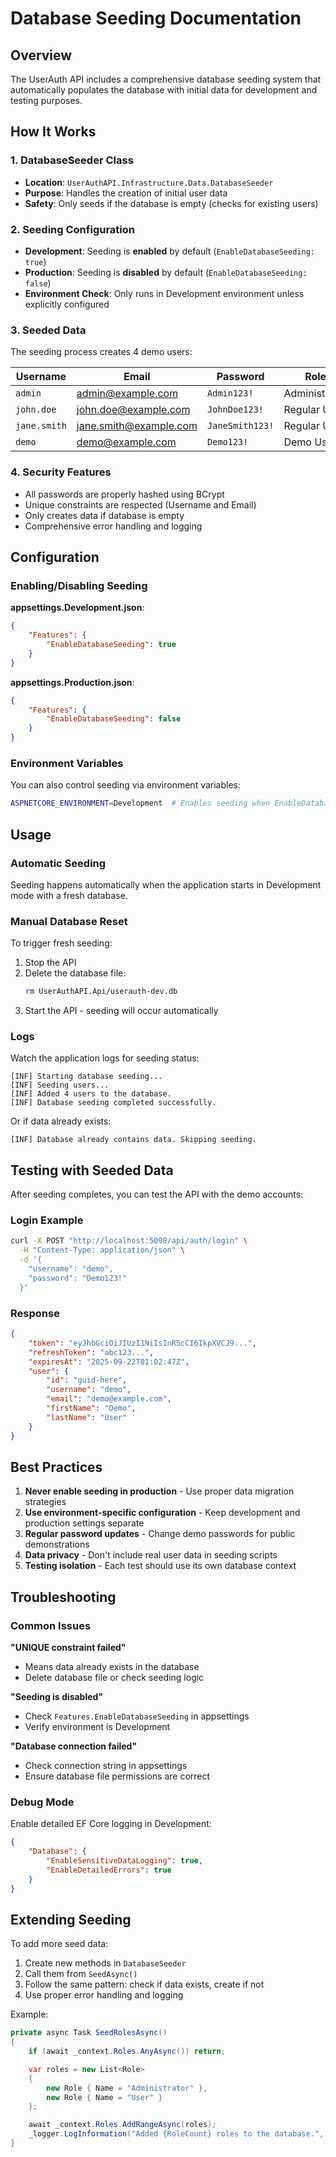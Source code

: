 # Database Seeding Documentation

## Overview

The UserAuth API includes a comprehensive database seeding system that automatically populates the database with initial data for development and testing purposes.

## How It Works

### 1. DatabaseSeeder Class

- **Location**: `UserAuthAPI.Infrastructure.Data.DatabaseSeeder`
- **Purpose**: Handles the creation of initial user data
- **Safety**: Only seeds if the database is empty (checks for existing users)

### 2. Seeding Configuration

- **Development**: Seeding is **enabled** by default (`EnableDatabaseSeeding: true`)
- **Production**: Seeding is **disabled** by default (`EnableDatabaseSeeding: false`)
- **Environment Check**: Only runs in Development environment unless explicitly configured

### 3. Seeded Data

The seeding process creates 4 demo users:

| Username     | Email                  | Password        | Role          |
| ------------ | ---------------------- | --------------- | ------------- |
| `admin`      | admin@example.com      | `Admin123!`     | Administrator |
| `john.doe`   | john.doe@example.com   | `JohnDoe123!`   | Regular User  |
| `jane.smith` | jane.smith@example.com | `JaneSmith123!` | Regular User  |
| `demo`       | demo@example.com       | `Demo123!`      | Demo User     |

### 4. Security Features

- All passwords are properly hashed using BCrypt
- Unique constraints are respected (Username and Email)
- Only creates data if database is empty
- Comprehensive error handling and logging

## Configuration

### Enabling/Disabling Seeding

**appsettings.Development.json**:

```json
{
	"Features": {
		"EnableDatabaseSeeding": true
	}
}
```

**appsettings.Production.json**:

```json
{
	"Features": {
		"EnableDatabaseSeeding": false
	}
}
```

### Environment Variables

You can also control seeding via environment variables:

```bash
ASPNETCORE_ENVIRONMENT=Development  # Enables seeding when EnableDatabaseSeeding is true
```

## Usage

### Automatic Seeding

Seeding happens automatically when the application starts in Development mode with a fresh database.

### Manual Database Reset

To trigger fresh seeding:

1. Stop the API
2. Delete the database file:
   ```bash
   rm UserAuthAPI.Api/userauth-dev.db
   ```
3. Start the API - seeding will occur automatically

### Logs

Watch the application logs for seeding status:

```
[INF] Starting database seeding...
[INF] Seeding users...
[INF] Added 4 users to the database.
[INF] Database seeding completed successfully.
```

Or if data already exists:

```
[INF] Database already contains data. Skipping seeding.
```

## Testing with Seeded Data

After seeding completes, you can test the API with the demo accounts:

### Login Example

```bash
curl -X POST "http://localhost:5098/api/auth/login" \
  -H "Content-Type: application/json" \
  -d '{
    "username": "demo",
    "password": "Demo123!"
  }'
```

### Response

```json
{
	"token": "eyJhbGciOiJIUzI1NiIsInR5cCI6IkpXVCJ9...",
	"refreshToken": "abc123...",
	"expiresAt": "2025-09-22T01:02:47Z",
	"user": {
		"id": "guid-here",
		"username": "demo",
		"email": "demo@example.com",
		"firstName": "Demo",
		"lastName": "User"
	}
}
```

## Best Practices

1. **Never enable seeding in production** - Use proper data migration strategies
2. **Use environment-specific configuration** - Keep development and production settings separate
3. **Regular password updates** - Change demo passwords for public demonstrations
4. **Data privacy** - Don't include real user data in seeding scripts
5. **Testing isolation** - Each test should use its own database context

## Troubleshooting

### Common Issues

**"UNIQUE constraint failed"**

- Means data already exists in the database
- Delete database file or check seeding logic

**"Seeding is disabled"**

- Check `Features.EnableDatabaseSeeding` in appsettings
- Verify environment is Development

**"Database connection failed"**

- Check connection string in appsettings
- Ensure database file permissions are correct

### Debug Mode

Enable detailed EF Core logging in Development:

```json
{
	"Database": {
		"EnableSensitiveDataLogging": true,
		"EnableDetailedErrors": true
	}
}
```

## Extending Seeding

To add more seed data:

1. Create new methods in `DatabaseSeeder`
2. Call them from `SeedAsync()`
3. Follow the same pattern: check if data exists, create if not
4. Use proper error handling and logging

Example:

```csharp
private async Task SeedRolesAsync()
{
    if (await _context.Roles.AnyAsync()) return;

    var roles = new List<Role>
    {
        new Role { Name = "Administrator" },
        new Role { Name = "User" }
    };

    await _context.Roles.AddRangeAsync(roles);
    _logger.LogInformation("Added {RoleCount} roles to the database.", roles.Count);
}
```
